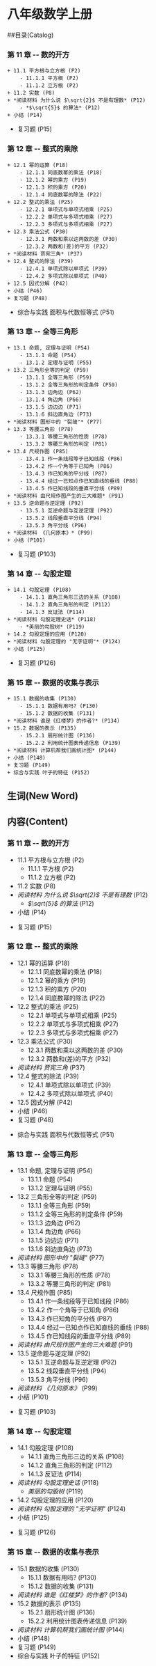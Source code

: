 # 八年级数学上册

##目录(Catalog)
### 第 11 章 -- 数的开方
    + 11.1 平方根与立方根 (P2)
        - 11.1.1 平方根 (P2)
        - 11.1.2 立方根 (P2)
    + 11.2 实数 (P8)
    + *阅读材料 为什么说 $\sqrt{2}$ 不是有理数* (P12)
        - *$\sqrt{5}$ 的算法* (P12)
    + 小结 (P14)
 + 复习题 (P15)
### 第 12 章 -- 整式的乘除
    + 12.1 幂的运算 (P18)
        - 12.1.1 同底数幂的乘法 (P18)
        - 12.1.2 幂的乘方 (P19)
        - 12.1.3 积的乘方 (P20)
        - 12.1.4 同底数幂的除法 (P22)
    + 12.2 整式的乘法 (P25)
        - 12.2.1 单项式与单项式相乘 (P25)
        - 12.2.2 单项式与多项式相乘 (P27)
        - 12.2.3 多项式与多项式相乘 (P27)
    + 12.3 乘法公式 (P30)
        - 12.3.1 两数和乘以这两数的差 (P30)
        - 12.3.2 两数和(差)的平方 (P32)
    + *阅读材料 贾宪三角* (P37)
    + 12.4 整式的除法 (P39)
        - 12.4.1 单项式除以单项式 (P39)
        - 12.4.2 多项式除以单项式 (P40)
    + 12.5 因式分解 (P42)
    + 小结 (P46)
    + 复习题 (P48)
 + 综合与实践 面积与代数恒等式 (P51)
### 第 13 章 -- 全等三角形
    + 13.1 命题, 定理与证明 (P54)
        - 13.1.1 命题 (P54)
        - 13.1.2 定理与证明 (P55)
    + 13.2 三角形全等的判定 (P59)
        - 13.1.1 全等三角形 (P59)
        - 13.1.2 全等三角形的判定条件 (P59)
        - 13.1.3 边角边 (P62)
        - 13.1.4 角边角 (P66)
        - 13.1.5 边边边 (P71)
        - 13.1.6 斜边直角边 (P73)
    + *阅读材料 图形中的 "裂缝"* (P77)
    + 13.3 等腰三角形 (P78)
        - 13.3.1 等腰三角形的性质 (P78)
        - 13.3.2 等腰三角形的判定 (P81)
    + 13.4 尺规作图 (P85)
        - 13.4.1 作一条线段等于已知线段 (P86) 
        - 13.4.2 作一个角等于已知角 (P86)
        - 13.4.3 作已知角的平分线 (P87)
        - 13.4.4 经过一已知点作已知直线的垂线 (P88)
        - 13.4.5 作已知线段的垂直平分线 (P89)
    + *阅读材料 由尺规作图产生的三大难题* (P91)
    + 13.5 逆命题与逆定理 (P92)
        - 13.5.1 互逆命题与互逆定理 (P92)
        - 13.5.2 线段垂直平分线 (P94)
        - 13.5.3 角平分线 (P96)
    + *阅读材料 《几何原本》* (P99)
    + 小结 (P101)
 + 复习题 (P103)
### 第 14 章 -- 勾股定理
    + 14.1 勾股定理 (P108)
        - 14.1.1 直角三角形三边的关系 (P108)
        - 14.1.2 直角三角形的判定 (P112)
        - 14.1.3 反证法 (P114)
    + *阅读材料 勾股定理史话* (P118)
        - *美丽的勾股树* (P119)
    + 14.2 勾股定理的应用 (P120)
    + *阅读材料 勾股定理的 "无字证明"* (P124)
    + 小结 (P125)
 + 复习题 (P126)
### 第 15 章 -- 数据的收集与表示
    + 15.1 数据的收集 (P130)
        - 15.1.1 数据有用吗? (P130)
        - 15.1.2 数据的收集 (P131)
    + *阅读材料 谁是《红楼梦》的作者?* (P134)
    + 15.2 数据的表示 (P135)
        - 15.2.1 扇形统计图 (P136)
        - 15.2.2 利用统计图表传递信息 (P139)
    + *阅读材料 计算机帮我们画统计图* (P144)
    + 小结 (P148)
    + 复习题 (P149)
    + 综合与实践 叶子的特征 (P152)

## 生词(New Word)




## 内容(Content)
### 第 11 章 -- 数的开方
- 11.1 平方根与立方根 (P2)
    + 11.1.1 平方根 (P2)
    + 11.1.2 立方根 (P2)
- 11.2 实数 (P8)
- *阅读材料 为什么说 $\sqrt{2}$ 不是有理数* (P12)
    + *$\sqrt{5}$ 的算法* (P12)
- 小结 (P14)
 + 复习题 (P15)
### 第 12 章 -- 整式的乘除
- 12.1 幂的运算 (P18)
    + 12.1.1 同底数幂的乘法 (P18)
    + 12.1.2 幂的乘方 (P19)
    + 12.1.3 积的乘方 (P20)
    + 12.1.4 同底数幂的除法 (P22)
- 12.2 整式的乘法 (P25)
    + 12.2.1 单项式与单项式相乘 (P25)
    + 12.2.2 单项式与多项式相乘 (P27)
    + 12.2.3 多项式与多项式相乘 (P27)
- 12.3 乘法公式 (P30)
    + 12.3.1 两数和乘以这两数的差 (P30)
    + 12.3.2 两数和(差)的平方 (P32)
- *阅读材料 贾宪三角* (P37)
- 12.4 整式的除法 (P39)
    + 12.4.1 单项式除以单项式 (P39)
    + 12.4.2 多项式除以单项式 (P40)
- 12.5 因式分解 (P42)
- 小结 (P46)
- 复习题 (P48)
 + 综合与实践 面积与代数恒等式 (P51)
### 第 13 章 -- 全等三角形
- 13.1 命题, 定理与证明 (P54)
    + 13.1.1 命题 (P54)
    + 13.1.2 定理与证明 (P55)
- 13.2 三角形全等的判定 (P59)
    + 13.1.1 全等三角形 (P59)
    + 13.1.2 全等三角形的判定条件 (P59)
    + 13.1.3 边角边 (P62)
    + 13.1.4 角边角 (P66)
    + 13.1.5 边边边 (P71)
    + 13.1.6 斜边直角边 (P73)
- *阅读材料 图形中的 "裂缝"* (P77)
- 13.3 等腰三角形 (P78)
    + 13.3.1 等腰三角形的性质 (P78)
    + 13.3.2 等腰三角形的判定 (P81)
- 13.4 尺规作图 (P85)
    + 13.4.1 作一条线段等于已知线段 (P86) 
    + 13.4.2 作一个角等于已知角 (P86)
    + 13.4.3 作已知角的平分线 (P87)
    + 13.4.4 经过一已知点作已知直线的垂线 (P88)
    + 13.4.5 作已知线段的垂直平分线 (P89)
- *阅读材料 由尺规作图产生的三大难题* (P91)
- 13.5 逆命题与逆定理 (P92)
    + 13.5.1 互逆命题与互逆定理 (P92)
    + 13.5.2 线段垂直平分线 (P94)
    + 13.5.3 角平分线 (P96)
- *阅读材料 《几何原本》* (P99)
- 小结 (P101)
 + 复习题 (P103)
### 第 14 章 -- 勾股定理
- 14.1 勾股定理 (P108)
    + 14.1.1 直角三角形三边的关系 (P108)
    + 14.1.2 直角三角形的判定 (P112)
    + 14.1.3 反证法 (P114)
- *阅读材料 勾股定理史话* (P118)
    + *美丽的勾股树* (P119)
- 14.2 勾股定理的应用 (P120)
- *阅读材料 勾股定理的 "无字证明"* (P124)
- 小结 (P125)
 + 复习题 (P126)
### 第 15 章 -- 数据的收集与表示
- 15.1 数据的收集 (P130)
    + 15.1.1 数据有用吗? (P130)
    + 15.1.2 数据的收集 (P131)
- *阅读材料 谁是《红楼梦》的作者?* (P134)
- 15.2 数据的表示 (P135)
    + 15.2.1 扇形统计图 (P136)
    + 15.2.2 利用统计图表传递信息 (P139)
- *阅读材料 计算机帮我们画统计图* (P144)
- 小结 (P148)
- 复习题 (P149)
- 综合与实践 叶子的特征 (P152)